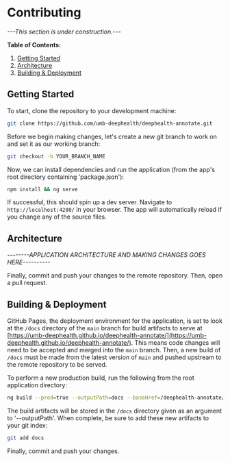 # Contributing

_---This section is under construction.---_

**Table of Contents:**

1. [Getting Started](#Getting-Started)
2. [Architecture](#Architecture)
3. [Building & Deployment](#Building--Deployment)

## Getting Started

To start, clone the repository to your development machine:

```bash
git clone https://github.com/umb-deephealth/deephealth-annotate.git
```

Before we begin making changes, let's create a new git branch to work on and set it as our working branch:

```bash
git checkout -b YOUR_BRANCH_NAME
```

Now, we can install dependencies and run the application (from the app's root directory containing 'package.json'):

```bash
npm install && ng serve
```

If successful, this should spin up a dev server. Navigate to `http://localhost:4200/` in your browser. The app will automatically reload if you change any of the source files.

## Architecture

_--------APPLICATION ARCHITECTURE AND MAKING CHANGES GOES HERE----------_

Finally, commit and push your changes to the remote repository. Then, open a pull request.

## Building & Deployment

GitHub Pages, the deployment environment for the application, is set to look at the `/docs` directory of the `main` branch for build artifacts to serve at [https://umb-deephealth.github.io/deephealth-annotate/](https://umb-deephealth.github.io/deephealth-annotate/). This means code changes will need to be accepted and merged into the `main` branch. Then, a new build of `/docs` must be made from the latest version of `main` and pushed upstream to the remote repository to be served.

To perform a new production build, run the following from the root application directory:

```bash
ng build --prod=true --outputPath=docs --baseHref=/deephealth-annotate/
```

The build artifacts will be stored in the `/docs` directory given as an argument to '--outputPath'. When complete, be sure to add these new artifacts to your git index:

```bash
git add docs
```

Finally, commit and push your changes.
